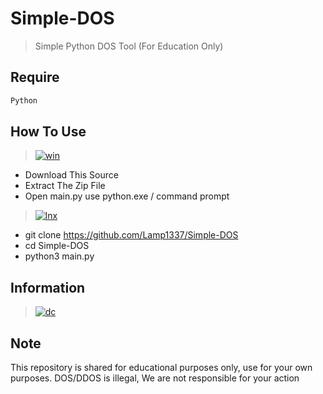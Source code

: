 # Simple-DOS
> Simple Python DOS Tool (For Education Only)

## Require
```bash
Python
```

## How To Use
> [![win](https://img.shields.io/badge/windows-0078D6?style=for-the-badge&logo=windows&logoColor=white)](https://github.com/Lamp1337)
  - Download This Source
  - Extract The Zip File
  - Open main.py use python.exe / command prompt

> [![lnx](https://img.shields.io/badge/linux-0078D6?style=for-the-badge&logo=linux&logoColor=white)](https://github.com/Lamp1337)
  - git clone https://github.com/Lamp1337/Simple-DOS
  - cd Simple-DOS
  - python3 main.py
  
## Information
> [![dc](https://img.shields.io/badge/Discord-7289DA?style=for-the-badge&logo=discord&logoColor=white)](https://discordapp.com/users/885830821704003614/)

## Note
This repository is shared for educational purposes only, use for your own purposes.
DOS/DDOS is illegal, We are not responsible for your action
